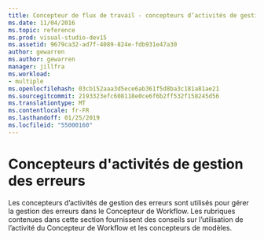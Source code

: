 ```yaml
---
title: Concepteur de flux de travail - concepteurs d’activités de gestion des erreurs
ms.date: 11/04/2016
ms.topic: reference
ms.prod: visual-studio-dev15
ms.assetid: 9679ca32-ad7f-4089-824e-fdb931e47a30
author: gewarren
ms.author: gewarren
manager: jillfra
ms.workload:
- multiple
ms.openlocfilehash: 03cb152aaa3d5ece6ab361f5d8ba3c181a81ae21
ms.sourcegitcommit: 2193323efc608118e0ce6f6b2ff532f158245d56
ms.translationtype: MT
ms.contentlocale: fr-FR
ms.lasthandoff: 01/25/2019
ms.locfileid: "55000160"
---
```

# <a name="error-handling-activity-designers"></a>Concepteurs d'activités de gestion des erreurs

Les concepteurs d’activités de gestion des erreurs sont utilisés pour gérer la gestion des erreurs dans le Concepteur de Workflow. Les rubriques contenues dans cette section fournissent des conseils sur l’utilisation de l’activité du Concepteur de Workflow et les concepteurs de modèles.